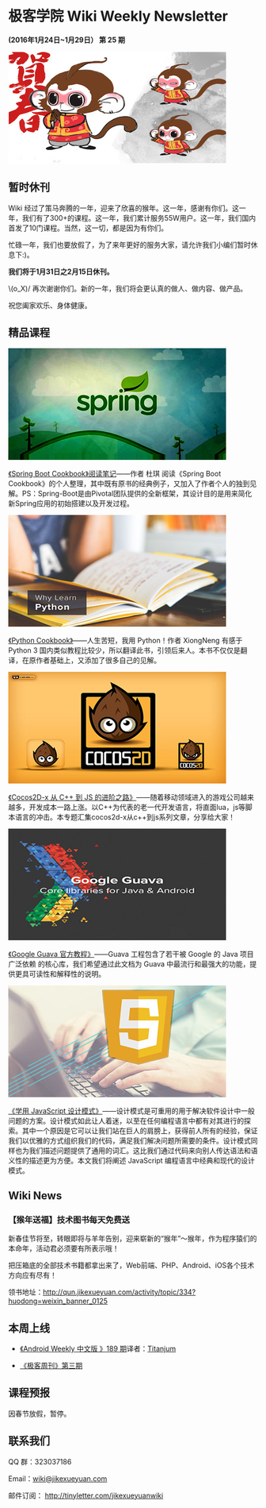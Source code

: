 # 极客学院 Wiki Weekly Newsletter 
 
**(2016年1月24日~1月29日） 第 25 期**                                                 

![newsletterlogo](images/newslogo.jpg) 

## 暂时休刊

Wiki 经过了策马奔腾的一年，迎来了欣喜的猴年。这一年，感谢有你们。这一年，我们有了300+的课程。这一年，我们累计服务55W用户。这一年，我们国内首发了10门课程。当然，这一切，都是因为有你们。

忙碌一年，我们也要放假了，为了来年更好的服务大家，请允许我们小编们暂时休息下:)。

**我们将于1月31日之2月15日休刊。**

\\(o_X)/ 再次谢谢你们。新的一年，我们将会更认真的做人、做内容、做产品。

祝您阖家欢乐、身体健康。

## 精品课程

![](images/spring.jpg)

[《Spring Boot Cookbook》阅读笔记](http://wiki.jikexueyuan.com/project/spring-boot/)——作者 杜琪 阅读《Spring Boot Cookbook》的个人整理，其中既有原书的经典例子，又加入了作者个人的独到见解。PS：Spring-Boot是由Pivotal团队提供的全新框架，其设计目的是用来简化新Spring应用的初始搭建以及开发过程。

![](images/why-learn-python.jpg)

[《Python Cookbook》](http://wiki.jikexueyuan.com/project/python3-cookbook/)——人生苦短，我用 Python！作者 XiongNeng 有感于 Python 3 国内类似教程比较少，所以翻译此书，引领后来人。本书不仅仅是翻译，在原作者基础上，又添加了很多自己的见解。

![](images/cocos2d.jpg)

[《Cocos2D-x 从 C++ 到 JS 的进阶之路》](http://wiki.jikexueyuan.com/project/cocos2d-x-from-cplusplus-js/)——随着移动领域进入的游戏公司越来越多，开发成本一路上涨。以C++为代表的老一代开发语言，将直面lua，js等脚本语言的冲击。本专题汇集cocos2d-x从c++到js系列文章，分享给大家！

![](images/google-guava.jpg)

[《Google Guava 官方教程》](http://wiki.jikexueyuan.com/project/google-guava-official-tutorial/)——Guava 工程包含了若干被 Google 的 Java 项目广泛依赖 的核心库，我们希望通过此文档为 Guava 中最流行和最强大的功能，提供更具可读性和解释性的说明。

![](images/js-design.jpg)

[《学用 JavaScript 设计模式》](http://wiki.jikexueyuan.com/project/javascript-design-patterns/)——设计模式是可重用的用于解决软件设计中一般问题的方案。设计模式如此让人着迷，以至在任何编程语言中都有对其进行的探索。其中一个原因是它可以让我们站在巨人的肩膀上，获得前人所有的经验，保证我们以优雅的方式组织我们的代码，满足我们解决问题所需要的条件。设计模式同样也为我们描述问题提供了通用的词汇。这比我们通过代码来向别人传达语法和语义性的描述更为方便。本文我们将阐述 JavaScript 编程语言中经典和现代的设计模式。

## Wiki News

### 【猴年送福】技术图书每天免费送

新春佳节将至，转眼即将与羊年告别，迎来崭新的“猴年”～猴年，作为程序猿们的本命年，活动君必须要有所表示哦！

把压箱底的全部技术书籍都拿出来了，Web前端、PHP、Android、iOS各个技术方向应有尽有！

领书地址：<http://qun.jikexueyuan.com/activity/topic/334?huodong=weixin_banner_0125>

## 本周上线

- [《Android Weekly 中文版 》189 期](http://wiki.jikexueyuan.com/project/android-weekly/issue-189/index.html)译者：[Titanjum](https://github.com/JungleTian)

- [《极客周刊》第三期 ](http://wiki.jikexueyuan.com/project/geek-weekly-newsletter/issues-2/newsletter-three.html)

## 课程预报

因春节放假，暂停。

## 联系我们

QQ 群：323037186

Email：wiki@jikexueyuan.com

邮件订阅： <http://tinyletter.com/jikexueyuanwiki>

